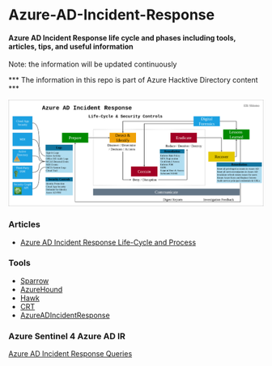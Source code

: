 # Azure-AD-Incident-Response

#### Azure AD Incident Response life cycle and phases including tools, articles, tips, and useful information 
Note: the information will be updated continuously

*** The information in this repo is part of Azure Hacktive Directory content ***

![Azure AD Incident Reponse Life Cycle](https://github.com/eshlomo1/Azure-AD-Incident-Response/blob/main/Diagram/AAD-IR-Life-Cycle-Security-Control.png)

### Articles

* [Azure AD Incident Response Life-Cycle and Process](https://www.eshlomo.us/?p=12500&preview=true)

### Tools

* [Sparrow](https://github.com/cisagov/Sparrow)
* [AzureHound](https://github.com/BloodHoundAD/AzureHound)
* [Hawk](https://github.com/T0pCyber/hawk)
* [CRT](https://github.com/CrowdStrike/CRT)
* [AzureADIncidentResponse](https://www.powershellgallery.com/packages/AzureADIncidentResponse/4.2)


### Azure Sentinel 4 Azure AD IR 

[Azure AD Incident Response Queries](https://github.com/eshlomo1/Azure-Sentinel-4-SecOps/tree/master/AAD-IR)
